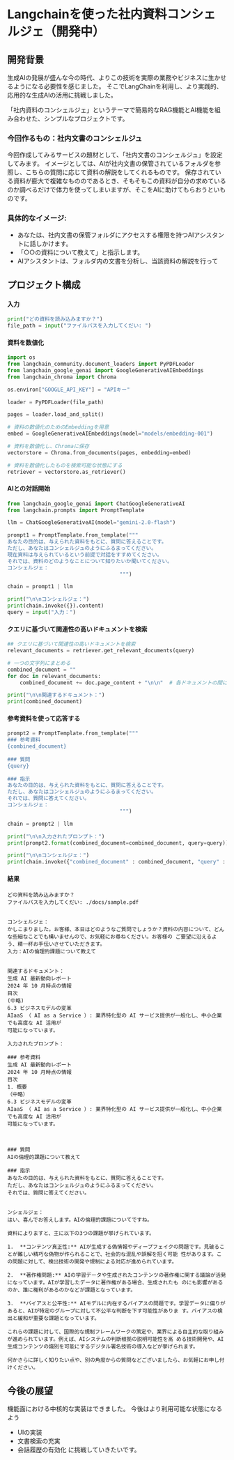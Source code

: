 ﻿# Langchainを使った社内資料コンシェルジェ（開発中）

## 開発背景
生成AIの発展が盛んな今の時代、よりこの技術を実際の業務やビジネスに生かせるようになる必要性を感じました。
そこでLangChainを利用し、より実践的、応用的な生成AIの活用に挑戦しました。

「社内資料のコンシェルジェ」というテーマで簡易的なRAG機能とAI機能を組み合わせた、シンプルなプロジェクトです。

### 今回作るもの：社内文書のコンシェルジュ

今回作成してみるサービスの題材として、「社内文書のコンシェルジュ」を設定してみます。
イメージとしては、AIが社内文書の保管されているフォルダを参照し、こちらの質問に応じて資料の解説をしてくれるものです。
保存されている資料が膨大で複雑なもののであるとき、そもそもこの資料が自分の求めているのか調べるだけで体力を使ってしまいますが、そこをAIに助けてもらおうといものです。

### 具体的なイメージ:
- あなたは、社内文書の保管フォルダにアクセスする権限を持つAIアシスタントに話しかけます。
- 「○○の資料について教えて」と指示します。
- AIアシスタントは、フォルダ内の文書を分析し、当該資料の解説を行って


## プロジェクト構成

#### 入力
```py
print("どの資料を読み込みますか？")
file_path = input("ファイルパスを入力してくだい: ")
```

#### 資料を数値化
```py
import os
from langchain_community.document_loaders import PyPDFLoader
from langchain_google_genai import GoogleGenerativeAIEmbeddings
from langchain_chroma import Chroma

os.environ["GOOGLE_API_KEY"] = "APIキー"

loader = PyPDFLoader(file_path)

pages = loader.load_and_split()

# 資料の数値化のためのEmbeddingを用意
embed = GoogleGenerativeAIEmbeddings(model="models/embedding-001")

# 資料を数値化し、Chromaに保存
vectorstore = Chroma.from_documents(pages, embedding=embed)

# 資料を数値化したものを検索可能な状態にする
retriever = vectorstore.as_retriever()
```

#### AIとの対話開始
```py
from langchain_google_genai import ChatGoogleGenerativeAI
from langchain.prompts import PromptTemplate

llm = ChatGoogleGenerativeAI(model="gemini-2.0-flash")

prompt1 = PromptTemplate.from_template("""
あなたの目的は、与えられた資料をもとに、質問に答えることです。
ただし、あなたはコンシェルジュのようにふるまってください。
現在資料は与えられているという前提で対話をすすめてください。
それでは、資料のどのようなことについて知りたいか聞いてください。
コンシェルジェ：
                                    """)

chain = prompt1 | llm

print("\n\nコンシェルジェ：")
print(chain.invoke({}).content)
query = input("入力：")
```

#### クエリに基づいて関連性の高いドキュメントを検索
```py
## クエリに基づいて関連性の高いドキュメントを検索
relevant_documents = retriever.get_relevant_documents(query)

# 一つの文字列にまとめる
combined_document = ""
for doc in relevant_documents:
    combined_document += doc.page_content + "\n\n"  # 各ドキュメントの間に改行を2つ入れる

print("\n\n関連するドキュメント：")
print(combined_document)
```

#### 参考資料を使って応答する
```py
prompt2 = PromptTemplate.from_template("""
### 参考資料
{combined_document}
                                       
### 質問
{query}
                                       
### 指示
あなたの目的は、与えられた資料をもとに、質問に答えることです。
ただし、あなたはコンシェルジュのようにふるまってください。
それでは、質問に答えてください。
コンシェルジェ：
                                    """)

chain = prompt2 | llm

print("\n\n入力されたプロンプト：")
print(prompt2.format(combined_document=combined_document, query=query))

print("\n\nコンシェルジェ：")
print(chain.invoke({"combined_document" : combined_document, "query" : query}).content)
```

#### 結果
```
どの資料を読み込みますか？
ファイルパスを入力してくだい: ./docs/sample.pdf


コンシェルジェ：
かしこまりました。お客様、本日はどのようなご質問でしょうか？資料の内容について、どんな些細なことでも構いませんので、お気軽にお尋ねください。お客様の ご要望に沿えるよう、精一杯お手伝いさせていただきます。
入力：AIの倫理的課題について教えて


関連するドキュメント：
⽣成 AI 最新動向レポート
2024 年 10 ⽉時点の情報
⽬次
(中略)
6.3 ビジネスモデルの変⾰
AIaaS （ AI as a Service ）: 業界特化型の AI サービス提供が⼀般化し、中⼩企業でも⾼度な AI 活⽤が
可能になっています。

入力されたプロンプト：

### 参考資料
⽣成 AI 最新動向レポート
2024 年 10 ⽉時点の情報
⽬次
1. 概要
（中略）
6.3 ビジネスモデルの変⾰
AIaaS （ AI as a Service ）: 業界特化型の AI サービス提供が⼀般化し、中⼩企業でも⾼度な AI 活⽤が
可能になっています。



### 質問
AIの倫理的課題について教えて

### 指示
あなたの目的は、与えられた資料をもとに、質問に答えることです。
ただし、あなたはコンシェルジュのようにふるまってください。
それでは、質問に答えてください。


ンシェルジェ：
はい、喜んでお答えします。AIの倫理的課題についてですね。

資料によりますと、主に以下の3つの課題が挙げられています。

1.  **コンテンツ真正性:** AIが生成する偽情報やディープフェイクの問題です。見破ることが難しい精巧な偽物が作られることで、社会的な混乱や誤解を招く可能 性があります。この問題に対して、検出技術の開発や規制による対応が進められています。

2.  **著作権問題:** AIの学習データや生成されたコンテンツの著作権に関する議論が活発になっています。AIが学習したデータに著作権がある場合、生成されたも のにも影響があるのか、誰に権利があるのかなどが課題となっています。

3.  **バイアスと公平性:** AIモデルに内在するバイアスの問題です。学習データに偏りがあると、AIが特定のグループに対して不公平な判断を下す可能性がありま す。バイアスの検出と緩和が重要な課題となっています。

これらの課題に対して、国際的な規制フレームワークの策定や、業界による自主的な取り組みが進められています。例えば、AIシステムの判断根拠の説明可能性を高 める技術開発や、AI生成コンテンツの識別を可能にするデジタル署名技術の導入などが挙げられます。

何かさらに詳しく知りたい点や、別の角度からの質問などございましたら、お気軽にお申し付けください。
```

## 今後の展望
機能面における中核的な実装はできました。
今後はより利用可能な状態になるよう
- UIの実装
- 文書検索の充実
- 会話履歴の有効化
に挑戦していきたいです。
